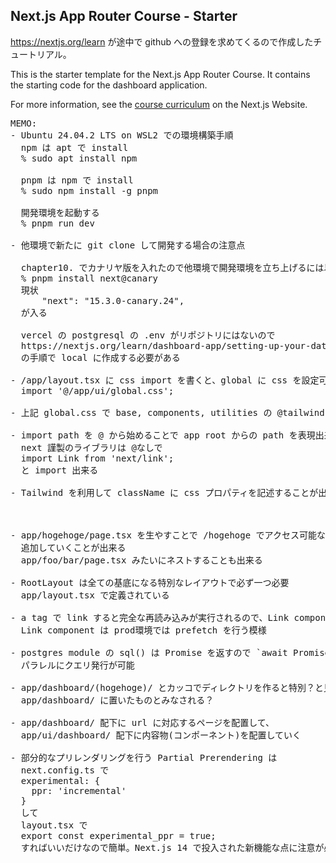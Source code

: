 ## Next.js App Router Course - Starter

https://nextjs.org/learn が途中で github への登録を求めてくるので作成したチュートリアル。

This is the starter template for the Next.js App Router Course. It contains the starting code for the dashboard application.

For more information, see the [course curriculum](https://nextjs.org/learn) on the Next.js Website.

<pre>
MEMO:
- Ubuntu 24.04.2 LTS on WSL2 での環境構築手順
  npm は apt で install
  % sudo apt install npm

  pnpm は npm で install
  % sudo npm install -g pnpm

  開発環境を起動する
  % pnpm run dev

- 他環境で新たに git clone して開発する場合の注意点

  chapter10. でカナリヤ版を入れたので他環境で開発環境を立ち上げるには以下が必要かも
  % pnpm install next@canary
  現状
      "next": "15.3.0-canary.24",
  が入る

  vercel の postgresql の .env がリポジトリにはないので
  https://nextjs.org/learn/dashboard-app/setting-up-your-database
  の手順で local に作成する必要がある

- /app/layout.tsx に css import を書くと、global に css を設定可能
  import '@/app/ui/global.css';

- 上記 global.css で base, components, utilities の @tailwind を宣言してる

- import path を @ から始めることで app root からの path を表現出来るみたい
  next 謹製のライブラリは @なしで
  import Link from 'next/link';
  と import 出来る

- Tailwind を利用して className に css プロパティを記述することが出来る
  <main className="flex min-h-screen flex-col p-6">

- app/hogehoge/page.tsx を生やすことで /hogehoge でアクセス可能なページを
  追加していくことが出来る
  app/foo/bar/page.tsx みたいにネストすることも出来る

- RootLayout は全ての基底になる特別なレイアウトで必ず一つ必要
  app/layout.tsx で定義されている

- a tag で link すると完全な再読み込みが実行されるので、Link component を使う
  Link component は prod環境では prefetch を行う模様

- postgres module の sql() は Promise を返すので `await Promise.all(q1, q2, ...)` で
  パラレルにクエリ発行が可能

- app/dashboard/(hogehoge)/ とカッコでディレクトリを作ると特別？と見なされる
  app/dashboard/ に置いたものとみなされる？

- app/dashboard/ 配下に url に対応するページを配置して、
  app/ui/dashboard/ 配下に内容物(コンポーネント)を配置していく

- 部分的なプリレンダリングを行う Partial Prerendering は
  next.config.ts で
  experimental: {
    ppr: 'incremental'
  }
  して
  layout.tsx で
  export const experimental_ppr = true;
  すればいいだけなので簡単。Next.js 14 で投入された新機能な点に注意が必要
</pre>
